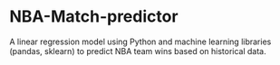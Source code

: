 # NBA-Match-predictor
A linear regression model using Python and machine learning libraries (pandas, sklearn) to predict NBA team wins based on historical data.
